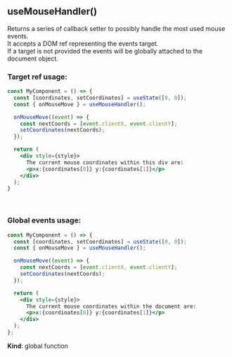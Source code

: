 <a name="useMouseHandler"></a>

## useMouseHandler()
Returns a series of callback setter to possibly handle the most used mouse events.<br/>
It accepts a DOM ref representing the events target. <br/>
If a target is not provided the events will be globally attached to the document object.

### Target ref usage:

```jsx harmony
const MyComponent = () => {
  const [coordinates, setCoordinates] = useState([0, 0]);
  const { onMouseMove } = useMouseHandler();

  onMouseMove((event) => {
    const nextCoords = [event.clientX, event.clientY];
    setCoordinates(nextCoords);
  });

  return (
    <div style={style}>
      The current mouse coordinates within this div are:
      <p>x:{coordinates[0]} y:{coordinates[1]}</p>
    </div>
  );
}
```
<br />

### Global events usage:

```jsx harmony
const MyComponent = () => {
  const [coordinates, setCoordinates] = useState([0, 0]);
  const { onMouseMove } = useMouseHandler();

  onMouseMove((event) => {
    const nextCoords = [event.clientX, event.clientY];
    setCoordinates(nextCoords);
  });

  return (
    <div style={style}>
      The current mouse coordinates within the document are:
      <p>x:{coordinates[0]} y:{coordinates[1]}</p>
    </div>
  );
};
```

**Kind**: global function  

